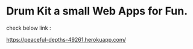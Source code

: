 
# Drum Kit a small Web Apps for Fun.

check below link : 

https://peaceful-depths-49261.herokuapp.com/
